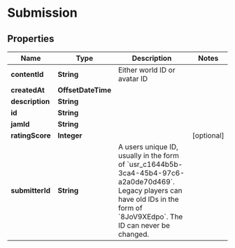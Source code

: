 

# Submission



## Properties

| Name | Type | Description | Notes |
|------------ | ------------- | ------------- | -------------|
|**contentId** | **String** | Either world ID or avatar ID |  |
|**createdAt** | **OffsetDateTime** |  |  |
|**description** | **String** |  |  |
|**id** | **String** |  |  |
|**jamId** | **String** |  |  |
|**ratingScore** | **Integer** |  |  [optional] |
|**submitterId** | **String** | A users unique ID, usually in the form of &#x60;usr_c1644b5b-3ca4-45b4-97c6-a2a0de70d469&#x60;. Legacy players can have old IDs in the form of &#x60;8JoV9XEdpo&#x60;. The ID can never be changed. |  |



